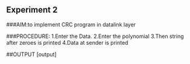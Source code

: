 
## Experiment 2

###AIM:to implement CRC program in datalink layer

###PROCEDURE:
1.Enter the Data.
2.Enter the polynomial
3.Then string after zeroes is printed
4.Data at sender is printed


##OUTPUT
[output]
